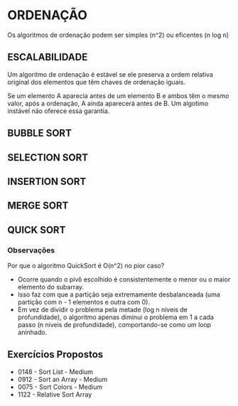 # ORDENAÇÃO

Os algoritmos de ordenação podem ser simples (n^2) ou eficentes (n log n)

## ESCALABILIDADE

Um algoritmo de ordenação é estável se ele preserva a ordem relativa original dos elementos que têm chaves de ordenação iguais.

Se um elemento A aparecia antes de um elemento B e ambos têm o mesmo valor, após a ordenação, A ainda aparecerá antes de B. Um algotimo instável não oferece essa garantia.


## BUBBLE SORT

## SELECTION SORT

## INSERTION SORT

## MERGE SORT

## QUICK SORT

### Observações
Por que o algoritmo QuickSort é O(n^2) no pior caso?
  - Ocorre quando o pivô escolhido é consistentemente o menor ou o maior elemento do subarray.
  - Isso faz com que a partição seja extremamente desbalanceada (uma partição com n - 1 elementos e outra com 0).
  - Em vez de dividir o problema pela metade (log n níveis de profundidade), o algoritmo apenas diminui o problema em 1 a cada passo (n níveis de profundidade), comportando-se como um loop aninhado.

## Exercícios Propostos
- 0148 - Sort List - Medium
- 0912 - Sort an Array - Medium
- 0075 - Sort Colors - Medium
- 1122 - Relative Sort Array